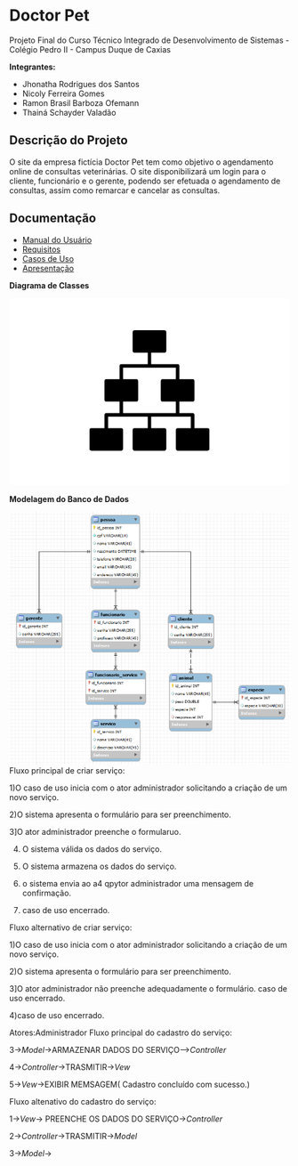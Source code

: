 # Doctor Pet

Projeto Final do Curso Técnico Integrado de Desenvolvimento de Sistemas - Colégio Pedro II - Campus Duque de Caxias

**Integrantes:**
 - Jhonatha Rodrigues dos Santos
 - Nicoly Ferreira Gomes
 - Ramon Brasil Barboza Ofemann
 - Thainá Schayder Valadão

 ## Descrição do Projeto

 O site da empresa fictícia Doctor Pet tem como objetivo o agendamento online de consultas veterinárias. O site disponibilizará um login para o cliente, funcionário e o gerente, podendo ser efetuada o agendamento de consultas, assim como remarcar e cancelar as consultas.

## Documentação

- [Manual do Usuário](manual.md)
- [Requisitos](requisitos.md)
- [Casos de Uso](casos-de-uso.md)
- [Apresentação](apresentacao.pdf)

**Diagrama de Classes**

![Diagrama de Classes](diagrama-exemplo.png)

**Modelagem do Banco de Dados**

![Diagrama de Banco de Dados](diagrama-de-banco-de-dados.png)
Fluxo principal de criar serviço:

1)O caso de uso inicia com  o ator administrador  solicitando a criação de um novo serviço.

2)O sistema  apresenta o formulário  para ser preenchimento.

3]O ator administrador  preenche o formularuo.

4) O sistema válida os dados do  serviço.

5) O sistema armazena  os dados   do  serviço.

6) o sistema envia ao a4	qpytor administrador uma mensagem de confirmação.

7) caso de uso encerrado. 

Fluxo alternativo de criar serviço:

1)O caso de uso inicia com  o ator administrador  solicitando a criação de um novo serviço.

2)O sistema  apresenta o formulário  para ser preenchimento.

3]O ator administrador não preenche adequadamente o formulário. 
 caso de uso encerrado. 

4)caso de uso encerrado. 


Atores:Administrador
Fluxo principal do cadastro do serviço: 





3->*Model*->ARMAZENAR DADOS DO SERVIÇO-->*Controller*

4->*Controller*->TRASMITIR->*Vew*

5->*Vew*->EXIBIR MEMSAGEM( Cadastro concluído com sucesso.)

Fluxo altenativo do cadastro do serviço: 

1->*Vew*-> PREENCHE OS DADOS DO SERVIÇO->*Controller*

2->*Controller*->TRASMITIR->*Model*

3->*Model*->
